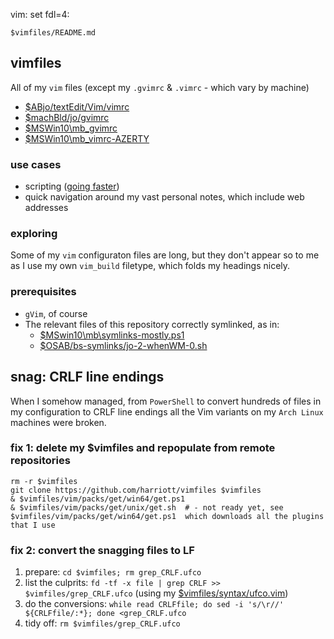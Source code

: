 vim: set fdl=4:

    $vimfiles/README.md

## vimfiles
All of my `vim` files (except my `.gvimrc` &amp; `.vimrc` - which vary by machine)

- [$ABjo/textEdit/Vim/vimrc](https://github.com/harriott/OS-ArchBuilds/blob/master/jo/textEdit/Vim/vimrc)
- [$machBld/jo/gvimrc](https://github.com/harriott/OS-ArchBuilds/blob/master/mb-sbMb/jo/gvimrc)
- [$MSWin10\mb\_gvimrc](https://github.com/harriott/OS-MSWin10/blob/master/mb/_gvimrc)
- [$MSWin10\mb\_vimrc-AZERTY](https://github.com/harriott/OS-MSWin10/blob/master/mb/_vimrc-AZERTY)

### use cases
- scripting ([going faster](https://harriott.github.io/))
- quick navigation around my vast personal notes, which include web addresses

### exploring
Some of my `vim` configuraton files are long, but they don't appear so to me as I use my own `vim_build` filetype, which folds my headings nicely.

### prerequisites
- `gVim`, of course
- The relevant files of this repository correctly symlinked, as in:
    - [ $MSwin10\mb\symlinks-mostly.ps1 ](https://github.com/harriott/OS-MSWin10/blob/master/mb/symlinks-mostly.ps1)
    - [ $OSAB/bs-symlinks/jo-2-whenWM-0.sh ](https://github.com/harriott/OS-ArchBuilds/blob/master/bs-symlinks/jo-2-whenWM-0.sh)
## snag: CRLF line endings
When I somehow managed, from `PowerShell` to convert hundreds of files in my configuration to CRLF line endings all the Vim variants on my `Arch Linux` machines were broken.

### fix 1: delete my $vimfiles and repopulate from remote repositories
    rm -r $vimfiles
    git clone https://github.com/harriott/vimfiles $vimfiles
    & $vimfiles/vim/packs/get/win64/get.ps1
    & $vimfiles/vim/packs/get/unix/get.sh  # - not ready yet, see  $vimfiles/vim/packs/get/win64/get.ps1  which downloads all the plugins that I use

### fix 2: convert the snagging files to LF
1. prepare: `cd $vimfiles; rm grep_CRLF.ufco`
1. list the culprits: `fd -tf -x file | grep CRLF >> $vimfiles/grep_CRLF.ufco` (using my [$vimfiles/syntax/ufco.vim](https://github.com/harriott/vimfiles/blob/master/vim/syntax/ufco.vim))
1. do the conversions: `while read CRLFfile; do sed -i 's/\r//' ${CRLFfile/:*}; done <grep_CRLF.ufco`
1. tidy off: `rm $vimfiles/grep_CRLF.ufco`

